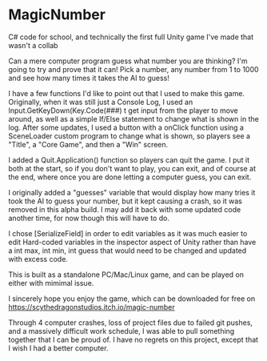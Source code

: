 # MagicNumber
C# code for school, and technically the first full Unity game I've made that wasn't a collab

Can a mere computer program guess what number you are thinking? I'm going to try and prove that it can! Pick a number, any number from 1 to 1000 and see how many times
it takes the AI to guess!

I have a few functions I'd like to point out that I used to make this game. Originally, when it was still just a Console Log, I used an Input.GetKeyDown(Key.Code(###) t
get input from the player to move around, as well as a simple If/Else statement to change what is shown in the log. After some updates, I used a button with a onClick function
using a SceneLoader custom program to change what is shown, so players see a "Title", a "Core Game", and then a "Win" screen.

I added a Quit.Application() function so players can quit the game. I put it both at the start, so if you don't want to play, you can exit, and of course at the end, where
once you are done letting a computer guess, you can exit.

I originally added a "guesses" variable that would display how many tries it took the AI to guess your number, but it kept causing a crash, so it was removed in this alpha
build. I may add it back with some updated code another time, for now though this will have to do. 

I chose [SerializeField] in order to edit variables as it was much easier to edit Hard-coded variables in the inspector aspect of Unity rather than have a int max, int min, int guess
that would need to be changed and updated with excess code.

This is built as a standalone PC/Mac/Linux game, and can be played on either with mimimal issue. 

I sincerely hope you enjoy the game, which can be downloaded for free on https://scythedragonstudios.itch.io/magic-number 

Through 4 computer crashes, loss of project files due to failed git pushes, and a massively difficult work schedule, I was able to pull something together that I can be
proud of. I have no regrets on this project, except that I wish I had a better computer.
